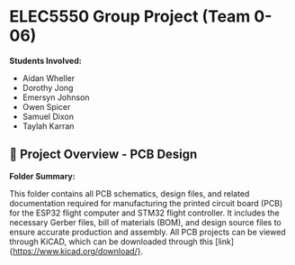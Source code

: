 # ELEC5550 Group Project (Team 0-06)

**Students Involved:**
- Aidan	Wheller
- Dorothy Jong
- Emersyn Johnson
- Owen Spicer
- Samuel Dixon
- Taylah Karran

## 📁 Project Overview - PCB Design

**Folder Summary:**

This folder contains all PCB schematics, design files, and related documentation required for manufacturing the printed circuit board (PCB) for the ESP32 flight computer and STM32 flight controller. It includes the necessary Gerber files, bill of materials (BOM), and design source files to ensure accurate production and assembly. All PCB projects can be viewed through KiCAD, which can be downloaded through this [link]{https://www.kicad.org/download/}.

